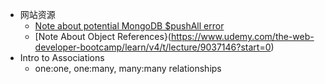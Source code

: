 + 网站资源
  + [Note about potential MongoDB $pushAll error](https://www.udemy.com/the-web-developer-bootcamp/learn/v4/t/lecture/8913502?start=0)
  + [Note About Object References}(https://www.udemy.com/the-web-developer-bootcamp/learn/v4/t/lecture/9037146?start=0)
+ Intro to Associations
  + one:one, one:many, many:many relationships
